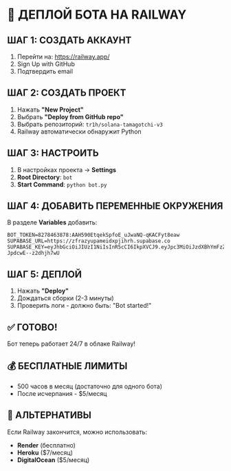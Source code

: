 # 🚀 ДЕПЛОЙ БОТА НА RAILWAY

## ШАГ 1: СОЗДАТЬ АККАУНТ

1. Перейти на: https://railway.app/
2. Sign Up with GitHub
3. Подтвердить email

## ШАГ 2: СОЗДАТЬ ПРОЕКТ

1. Нажать **"New Project"**
2. Выбрать **"Deploy from GitHub repo"**
3. Выбрать репозиторий: `tr1h/solana-tamagotchi-v3`
4. Railway автоматически обнаружит Python

## ШАГ 3: НАСТРОИТЬ

1. В настройках проекта → **Settings**
2. **Root Directory**: `bot`
3. **Start Command**: `python bot.py`

## ШАГ 4: ДОБАВИТЬ ПЕРЕМЕННЫЕ ОКРУЖЕНИЯ

В разделе **Variables** добавить:

```
BOT_TOKEN=8278463878:AAH590EtqekSpfoE_uJwaNQ-qKACFyt8eaw
SUPABASE_URL=https://zfrazyupameidxpjihrh.supabase.co
SUPABASE_KEY=eyJhbGciOiJIUzI1NiIsInR5cCI6IkpXVCJ9.eyJpc3MiOiJzdXBhYmFzZSIsInJlZiI6InpmcmF6eXVwYW1laWR4cGppaHJoIiwicm9sZSI6ImFub24iLCJpYXQiOjE3NTk5Mzc1NTAsImV4cCI6MjA3NTUxMzU1MH0.1EkMDqCNJoAjcJDh3Dd3yPfus-JpdcwE--z2dhjh7wU
```

## ШАГ 5: ДЕПЛОЙ

1. Нажать **"Deploy"**
2. Дождаться сборки (2-3 минуты)
3. Проверить логи - должно быть: "Bot started!"

## ✅ ГОТОВО!

Бот теперь работает 24/7 в облаке Railway!

## 💰 БЕСПЛАТНЫЕ ЛИМИТЫ

- 500 часов в месяц (достаточно для одного бота)
- После исчерпания - $5/месяц

## 🔧 АЛЬТЕРНАТИВЫ

Если Railway закончится, можно использовать:
- **Render** (бесплатно)
- **Heroku** ($7/месяц)
- **DigitalOcean** ($5/месяц)




